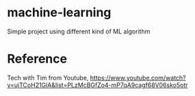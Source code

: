 # machine-learning
Simple project using different kind of ML algorithm<br/>

# Reference 
Tech with Tim from Youtube, https://www.youtube.com/watch?v=ujTCoH21GlA&list=PLzMcBGfZo4-mP7qA9cagf68V06sko5otr 
